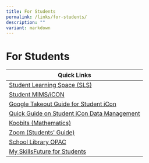 ```yaml
---
title: For Students
permalink: /links/for-students/
description: ""
variant: markdown
---
```

# **For Students**

| Quick Links 	|
|---	|
| [Student Learning Space (SLS)](https://vle.learning.moe.edu.sg/login) 	|
| [Student MIMS/iCON ](https://workspace.google.com/dashboard)	|
|[Google Takeout Guide for Student iCon](/files/google%20takeout%20guide%20for%20student%20icon.pdf)|
|[Quick Guide on Student iCon Data Management](/files/quick%20guide%20on%20student%20icon%20data%20management.pdf)|
| [Koobits (Mathematics)](https://member.koobits.com/?utm_source=web_nav&utm_medium=btn&utm_campaign=k21web&utm_content=login) 	|
| [Zoom (Students' Guide)](https://drive.google.com/file/d/1PKGas75K-i9ZHm0ZhJ3eRdcVv4JfdTeU/view) 	|
[School Library OPAC](https://schoolibrary.moe.edu.sg/alexandrapri/cgi-bin/spydus.exe/MSGTRN/WPAC/HOME) |
|[My SkillsFuture for Students](https://www.myskillsfuture.gov.sg/content/student/en/primary/about/myskillsfuture-for-students.html)
